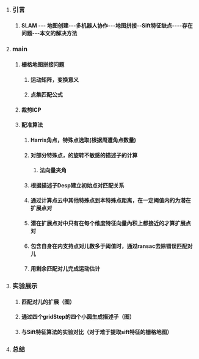 1. ### 引言

   1. #### SLAM --- 地图创建---多机器人协作---地图拼接--Sift特征缺点----存在问题---本文的解决方法

2. ### main

   1. #### 栅格地图拼接问题

      1. #### 运动矩阵，变换意义

      2. #### 点集匹配公式

   2. #### 裁剪ICP

   3. #### 配准算法

      1. #### Harris角点，特殊点选取(根据周遭角点数量)

      2. #### 对部分特殊点，的旋转不敏感的描述子的计算

         1. #### 法向量夹角

      3. #### 根据描述子Desp建立初始点对匹配关系

      4. #### 通过计算点云中其他特殊点到本特殊点距离，在一定阈值内的为潜在扩展点对

      5. #### 潜在扩展点对中只有在每个维度特征向量內积上都接近的才算扩展点对

      6. #### 包含自身在内支持点对儿数多于阈值时，通过ransac去除错误匹配对儿

      7. #### 用剩余匹配对儿完成运动估计

3. ### 实验展示

   1. #### 匹配对儿的扩展（图）

   2. #### 通过四个gridStep的四个小圆生成描述子（图）

   3. #### 与Sift特征算法的实验对比（对于难于提取sift特征的栅格地图）

4. ### 总结